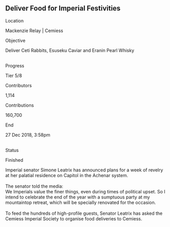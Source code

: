 ## Deliver Food for Imperial Festivities

Location

Mackenzie Relay \| Cemiess

Objective

Deliver Ceti Rabbits, Esuseku Caviar and Eranin Pearl Whisky

\
Progress

Tier 5/8

Contributors

1,114

Contributions

160,700

End

27 Dec 2018, 3:58pm

\
Status

Finished

Imperial senator Simone Leatrix has announced plans for a week of
revelry at her palatial residence on Capitol in the Achenar system.\
\
The senator told the media:\
We Imperials value the finer things, even during times of political
upset. So I intend to celebrate the end of the year with a sumptuous
party at my mountaintop retreat, which will be specially renovated for
the occasion.\
\
To feed the hundreds of high-profile guests, Senator Leatrix has asked
the Cemiess Imperial Society to organise food deliveries to Cemiess.

